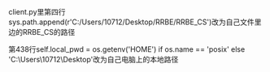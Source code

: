 client.py里第四行sys.path.append(r'C:/Users/10712/Desktop/RRBE/RRBE_CS')改为自己文件里边的RRBE_CS的路径

第438行self.local_pwd = os.getenv('HOME') if os.name == 'posix' else 'C:\\Users\\10712\\Desktop'改为自己电脑上的本地路径
